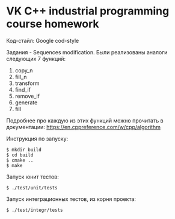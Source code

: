 VK C++ industrial programming course homework
==============================

Код-стайл: Google cod-style

Задания - Sequences modification.
Были реализованы аналоги следующих 7 функций:
1) copy_n
2) fill_n
3) transform
4) find_if
5) remove_if
6) generate
7) fill

Подробнее про каждую из этих функций можно прочитать в документации: https://en.cppreference.com/w/cpp/algorithm

Инструкция по запуску:
~~~
$ mkdir build
$ cd build
$ cmake ..
$ make
~~~
Запуск юнит тестов:
~~~
$ ./test/unit/tests
~~~
Запуск интеграционных тестов, из корня проекта:
~~~
$ ./test/integr/tests
~~~

